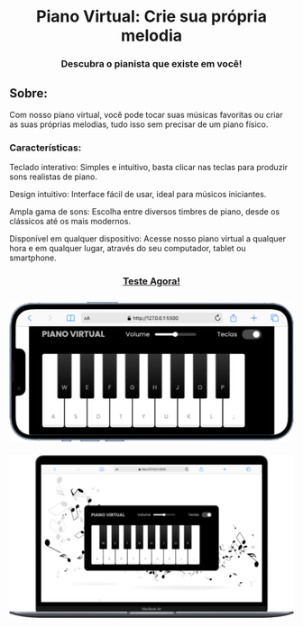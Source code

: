 <div align = "center">
<h1> Piano Virtual: Crie sua própria melodia </h1>
<h3> Descubra o pianista que existe em você! </h3>
</div>

<h2> Sobre: </h2>
<p> Com nosso piano virtual, você pode tocar suas músicas favoritas ou criar as suas próprias melodias, tudo isso sem precisar de um piano físico. </p>

<h3> Características: </h3>

<p> Teclado interativo: Simples e intuitivo, basta clicar nas teclas para produzir sons realistas de piano. </p>
<p> Design intuitivo: Interface fácil de usar, ideal para músicos iniciantes. </p>
<p> Ampla gama de sons: Escolha entre diversos timbres de piano, desde os clássicos até os mais modernos. </p>
<p> Disponível em qualquer dispositivo: Acesse nosso piano virtual a qualquer hora e em qualquer lugar, através do seu computador, tablet ou smartphone. </p>

<footer>
  <h3>
    <div align="center">
     <a href="https://piano-virtual-seven.vercel.app/" target="_blank"> Teste Agora! </a>
  <h3>
    <p> <img src="https://github.com/Alxcostta/piano-virtual/blob/main/src/images/versao-%20mobile.png" alt="Imagem ilustrativa do jogo na versão mobile"> </p> 
   </p> <img src="https://github.com/Alxcostta/piano-virtual/blob/main/src/images/versao-desktop.png" alt="Imagem ilustrativa do jogo na versão Desktop"> </p> 
    </div>
</footer>

